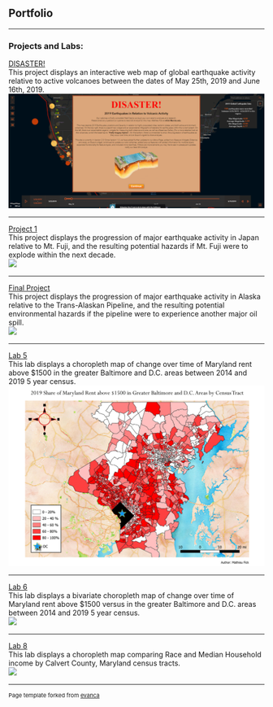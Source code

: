 ## Portfolio

---

### Projects and Labs:

[DISASTER!](/disaster_project/index.md)
<br>This project displays an interactive web map of global earthquake activity relative to active volcanoes between the dates of May 25th, 2019 and June 16th, 2019.<br/>
[<img src="images/Disaster_volcano_earthquake_html_screenshot.PNG?raw=true"/>](/disaster_project/index.md)

---
[Project 1](project1_486/index.md)
<br>This project displays the progression of major earthquake activity in Japan relative to Mt. Fuji, and the resulting potential hazards if Mt. Fuji were to explode within the next decade.<br/>
[<img src="images/Population in Danger from Eruption (1).png?raw=true"/>](/project1_486/index.md)

---
[Final Project](final_project/index.md)
<br>This project displays the progression of major earthquake activity in Alaska relative to the Trans-Alaskan Pipeline, and the resulting potential environmental hazards if the pipeline were to experience another major oil spill.<br/>
[<img src="images/Impact of Spill on Population (1).png?raw=true"/>](/final_project/index.md)

---
[Lab 5](lab_5/index.md)
<br>This lab displays a choropleth map of change over time of Maryland rent above $1500 in the greater Baltimore and D.C. areas between 2014 and 2019 5 year census.<br/>
[<img src="images/Share of Maryland Rent above $1500 in Greater Baltimore and D.C. Areas(2014-2019).gif?raw=true"/>](/lab_5/index.md)

---
[Lab 6](lab_6/index.md)
<br>This lab displays a bivariate choropleth map of change over time of Maryland rent above $1500 versus in the greater Baltimore and D.C. areas between 2014 and 2019 5 year census.<br/>
[<img src="images/Rent above $1500 vs Median Household Income in Baltimore and D.C. surrounding Areas 2014-2019.png?raw=true"/>](/lab_6/index.md)

---
[Lab 8](lab_8/index.md)
<br>This lab displays a choropleth map comparing Race and Median Household income by Calvert County, Maryland census tracts.<br/>
[<img src="images/Bivariate Map of Calvert County Income versus White Population.png?raw=true"/>](/lab_8/index.md)

---
<p style="font-size:11px">Page template forked from <a href="https://github.com/evanca/quick-portfolio">evanca</a></p>
<!-- Remove above link if you don't want to attibute -->
